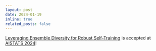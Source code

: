 ```yaml
---
layout: post
date: 2024-01-19 
inline: true
related_posts: false
---
```


<a href="https://proceedings.mlr.press/v238/odonnat24a/odonnat24a.pdf">Leveraging Ensemble Diversity for Robust Self-Training</a> is accepted at <a href="https://virtual.aistats.org/Conferences/2024">AISTATS 2024<a/>!
